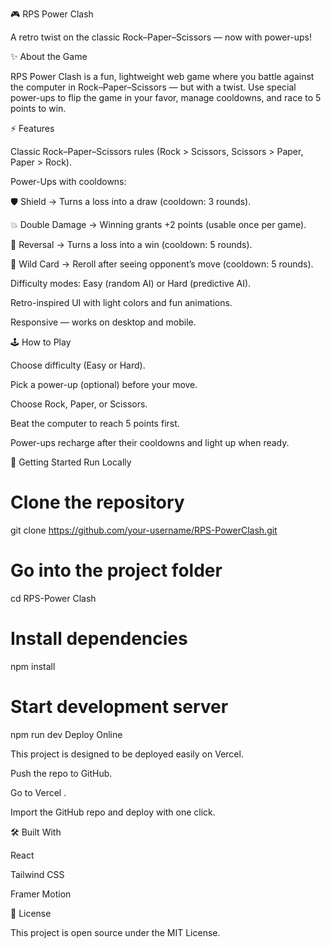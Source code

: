 🎮 RPS Power Clash

A retro twist on the classic Rock–Paper–Scissors — now with power-ups!

✨ About the Game

RPS Power Clash is a fun, lightweight web game where you battle against the computer in Rock–Paper–Scissors — but with a twist.
Use special power-ups to flip the game in your favor, manage cooldowns, and race to 5 points to win.

⚡ Features

Classic Rock–Paper–Scissors rules (Rock > Scissors, Scissors > Paper, Paper > Rock).

Power-Ups with cooldowns:

🛡️ Shield → Turns a loss into a draw (cooldown: 3 rounds).

💥 Double Damage → Winning grants +2 points (usable once per game).

🔄 Reversal → Turns a loss into a win (cooldown: 5 rounds).

🎲 Wild Card → Reroll after seeing opponent’s move (cooldown: 5 rounds).

Difficulty modes: Easy (random AI) or Hard (predictive AI).

Retro-inspired UI with light colors and fun animations.

Responsive — works on desktop and mobile.

🕹️ How to Play

Choose difficulty (Easy or Hard).

Pick a power-up (optional) before your move.

Choose Rock, Paper, or Scissors.

Beat the computer to reach 5 points first.

Power-ups recharge after their cooldowns and light up when ready.

🚀 Getting Started
Run Locally
# Clone the repository
git clone https://github.com/your-username/RPS-PowerClash.git

# Go into the project folder
cd RPS-Power Clash

# Install dependencies
npm install

# Start development server
npm run dev
Deploy Online

This project is designed to be deployed easily on Vercel.

Push the repo to GitHub.

Go to Vercel
.

Import the GitHub repo and deploy with one click.

🛠️ Built With

React

Tailwind CSS

Framer Motion

📜 License

This project is open source under the MIT License.
